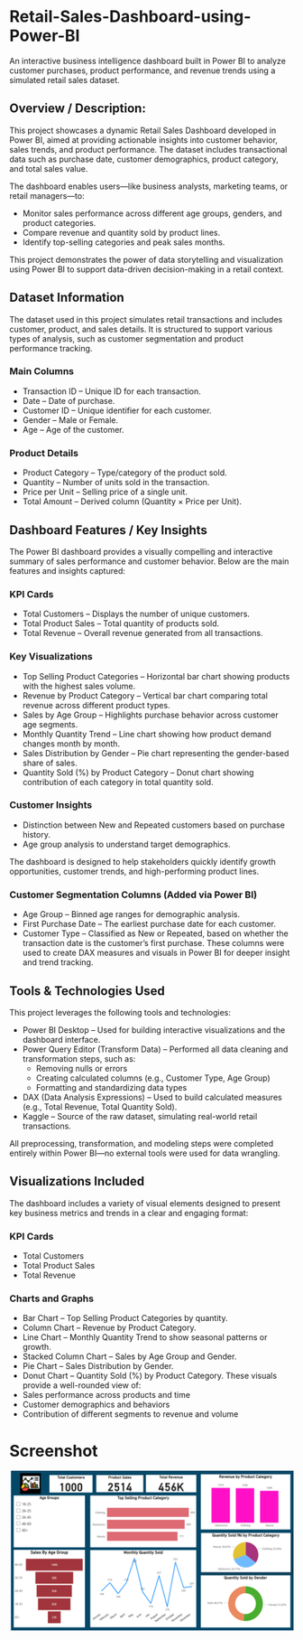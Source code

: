 # Retail-Sales-Dashboard-using-Power-BI
An interactive business intelligence dashboard built in Power BI to analyze customer purchases, product performance, and revenue trends using a simulated retail sales dataset.

## Overview / Description:
This project showcases a dynamic Retail Sales Dashboard developed in Power BI, aimed at providing actionable insights into customer behavior, sales trends, and product performance. The dataset includes transactional data such as purchase date, customer demographics, product category, and total sales value.

The dashboard enables users—like business analysts, marketing teams, or retail managers—to:

- Monitor sales performance across different age groups, genders, and product categories.
- Compare revenue and quantity sold by product lines.
- Identify top-selling categories and peak sales months.

This project demonstrates the power of data storytelling and visualization using Power BI to support data-driven decision-making in a retail context.

## Dataset Information
The dataset used in this project simulates retail transactions and includes customer, product, and sales details. It is structured to support various types of analysis, such as customer segmentation and product performance tracking.

### Main Columns
- Transaction ID – Unique ID for each transaction.
- Date – Date of purchase.
- Customer ID – Unique identifier for each customer.
- Gender – Male or Female.
- Age – Age of the customer.

### Product Details
- Product Category – Type/category of the product sold.
- Quantity – Number of units sold in the transaction.
- Price per Unit – Selling price of a single unit.
- Total Amount – Derived column (Quantity × Price per Unit).

## Dashboard Features / Key Insights
The Power BI dashboard provides a visually compelling and interactive summary of sales performance and customer behavior. Below are the main features and insights captured:

### KPI Cards
- Total Customers – Displays the number of unique customers.
- Total Product Sales – Total quantity of products sold.
- Total Revenue – Overall revenue generated from all transactions.

### Key Visualizations
- Top Selling Product Categories – Horizontal bar chart showing products with the highest sales volume.
- Revenue by Product Category – Vertical bar chart comparing total revenue across different product types.
- Sales by Age Group – Highlights purchase behavior across customer age segments.
- Monthly Quantity Trend – Line chart showing how product demand changes month by month.
- Sales Distribution by Gender – Pie chart representing the gender-based share of sales.
- Quantity Sold (%) by Product Category – Donut chart showing contribution of each category in total quantity sold.

### Customer Insights
- Distinction between New and Repeated customers based on purchase history.
- Age group analysis to understand target demographics.

The dashboard is designed to help stakeholders quickly identify growth opportunities, customer trends, and high-performing product lines.

### Customer Segmentation Columns (Added via Power BI)
- Age Group – Binned age ranges for demographic analysis.
- First Purchase Date – The earliest purchase date for each customer.
- Customer Type – Classified as New or Repeated, based on whether the transaction date is the customer’s first purchase.
These columns were used to create DAX measures and visuals in Power BI for deeper insight and trend tracking.

## Tools & Technologies Used
This project leverages the following tools and technologies:
- Power BI Desktop – Used for building interactive visualizations and the dashboard interface.
- Power Query Editor (Transform Data) – Performed all data cleaning and transformation steps, such as:
  - Removing nulls or errors
  - Creating calculated columns (e.g., Customer Type, Age Group)
  - Formatting and standardizing data types
- DAX (Data Analysis Expressions) – Used to build calculated measures (e.g., Total Revenue, Total Quantity Sold).
- Kaggle – Source of the raw dataset, simulating real-world retail transactions.

All preprocessing, transformation, and modeling steps were completed entirely within Power BI—no external tools were used for data wrangling.

## Visualizations Included
The dashboard includes a variety of visual elements designed to present key business metrics and trends in a clear and engaging format:

### KPI Cards
- Total Customers
- Total Product Sales
- Total Revenue

### Charts and Graphs
- Bar Chart – Top Selling Product Categories by quantity.
- Column Chart – Revenue by Product Category.
- Line Chart – Monthly Quantity Trend to show seasonal patterns or growth.
- Stacked Column Chart – Sales by Age Group and Gender.
- Pie Chart – Sales Distribution by Gender.
- Donut Chart – Quantity Sold (%) by Product Category.
These visuals provide a well-rounded view of:
- Sales performance across products and time
- Customer demographics and behaviors
- Contribution of different segments to revenue and volume

# Screenshot
![Dashboard Screenshot](https://github.com/Akanksha5102/-Retail-Sales-Dashboard-using-Power-BI/blob/main/Snapshot%20of%20the%20Dashboard.png)




